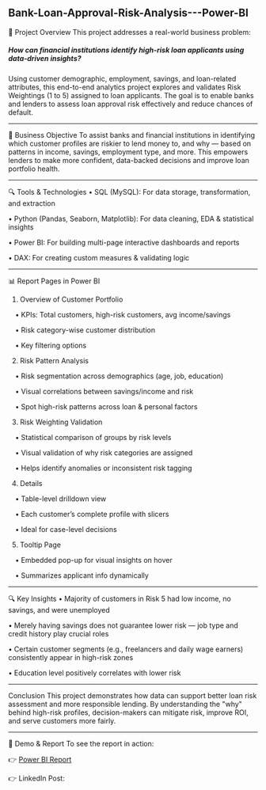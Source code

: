 ## Bank-Loan-Approval-Risk-Analysis---Power-BI

📌 Project Overview
This project addresses a real-world business problem:

##### How can financial institutions identify high-risk loan applicants using data-driven insights?

Using customer demographic, employment, savings, and loan-related attributes, this end-to-end analytics project explores and validates Risk Weightings (1 to 5) assigned to loan applicants. The goal is to enable banks and lenders to assess loan approval risk effectively and reduce chances of default.
________________________________________

🎯 Business Objective
To assist banks and financial institutions in identifying which customer profiles are riskier to lend money to, and why — based on patterns in income, savings, employment type, and more. This empowers lenders to make more confident, data-backed decisions and improve loan portfolio health.
________________________________________

🔍 Tools & Technologies
•	SQL (MySQL): For data storage, transformation, and extraction

•	Python (Pandas, Seaborn, Matplotlib): For data cleaning, EDA & statistical insights

•	Power BI: For building multi-page interactive dashboards and reports

•	DAX: For creating custom measures & validating logic
________________________________________

📊 Report Pages in Power BI
1.	Overview of Customer Portfolio

 • KPIs: Total customers, high-risk customers, avg income/savings
 
 • Risk category-wise customer distribution
 
 • Key filtering options
 
2.	Risk Pattern Analysis
   
 • Risk segmentation across demographics (age, job, education)
 
 • Visual correlations between savings/income and risk

 • Spot high-risk patterns across loan & personal factors
 
3.	Risk Weighting Validation
   
 • Statistical comparison of groups by risk levels
 
 • Visual validation of why risk categories are assigned
 
 • Helps identify anomalies or inconsistent risk tagging
 
4.	Details
   
 • Table-level drilldown view
 
 • Each customer’s complete profile with slicers
 
 • Ideal for case-level decisions
 
5.	Tooltip Page
   
 • Embedded pop-up for visual insights on hover
 
 • Summarizes applicant info dynamically
________________________________________

🔍 Key Insights
•	Majority of customers in Risk 5 had low income, no savings, and were unemployed

•	Merely having savings does not guarantee lower risk — job type and credit history play crucial roles

•	Certain customer segments (e.g., freelancers and daily wage earners) consistently appear in high-risk zones

•	Education level positively correlates with lower risk
________________________________________

Conclusion
This project demonstrates how data can support better loan risk assessment and more responsible lending. By understanding the "why" behind high-risk profiles, decision-makers can mitigate risk, improve ROI, and serve customers more fairly.
________________________________________

🚀 Demo & Report
To see the report in action:

👉 [Power BI Report](https://app.powerbi.com/groups/me/reports/0da5017e-3764-4e41-b979-1e60433fcec4/780962a7ea836bec6190?experience=power-bi)

👉 LinkedIn Post: 

